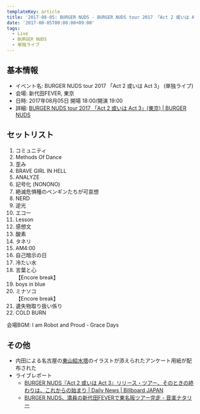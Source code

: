 ```yaml
---
templateKey: article
title: '2017-08-05: BURGER NUDS - BURGER NUDS tour 2017 「Act 2 或いは Act 3」 at 新代田FEVER'
date: '2017-08-05T00:00:00+09:00'
tags:
  - Live
  - BURGER NUDS
  - 単独ライブ
---
```

## 基本情報

* イベント名: BURGER NUDS tour 2017 「Act 2 或いは Act 3」 (単独ライブ)
* 会場: 新代田FEVER, 東京
* 日時: 2017年08月05日 開場 18:00/開演 19:00
* 詳細: [BURGER NUDS tour 2017 「Act 2 或いは Act 3」\(東京\) \| BURGER NUDS](http://burgernuds.jp/live/2017/04/07/228)

## セットリスト

1. コミュニティ
1. Methods Of Dance
1. 歪み
1. BRAVE GIRL IN HELL
1. ANALYZE
1. 記号化 (NONONO)
1. 絶滅危惧種のペンギンたちが可哀想
1. NERD
1. 逆光
1. エコー
1. Lesson
1. 感想文
1. 酸素
1. タネリ
1. AM4:00
1. 自己暗示の日
1. 冷たい水
1. 言葉と心  
  【Encore break】
1. boys in blue
1. ミナソコ  
  【Encore break】  
1. 遺失物取り扱い係り
1. COLD BURN

会場BGM: I am Robot and Proud - Grace Days

## その他

- 内田による名古屋の[東山給水塔](https://www.google.co.jp/search?tbm=isch&q=%E6%9D%B1%E5%B1%B1%E7%B5%A6%E6%B0%B4%E5%A1%94)のイラストが添えられたアンケート用紙が配布された
- ライブレポート
  - [BURGER NUDS『Act 2 或いは Act 3』リリース・ツアー、そのときの終わりは、これからの始まり \| Daily News \| Billboard JAPAN](http://www.billboard-japan.com/d_news/detail/54150/2)
  - [BURGER NUDS、満員の新代田FEVERで東名阪ツアー完走 \- 音楽ナタリー](http://natalie.mu/music/news/244360)


